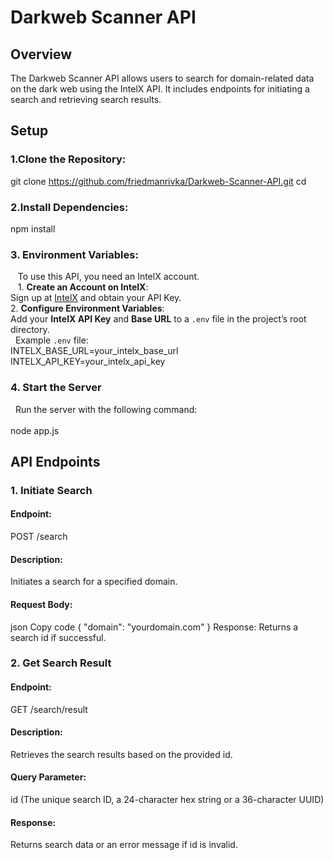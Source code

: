 # Darkweb Scanner API
## Overview
The Darkweb Scanner API allows users to search for domain-related data on the dark web using the IntelX API. It includes endpoints for initiating a search and retrieving search results.
## Setup
### 1.Clone the Repository:    
git clone https://github.com/friedmanrivka/Darkweb-Scanner-API.git
cd <repository-directory>
### 2.Install Dependencies: 

npm install

### 3. Environment Variables:
   To use this API, you need an IntelX account. 
   <br>
   1. **Create an Account on IntelX**: 
   <br>
   Sign up at [IntelX](https://intelx.io) and obtain your API Key.  
   <br>
   2. **Configure Environment Variables**:    
   <br>
    Add your **IntelX API Key** and **Base URL** to a `.env` file in the project’s root directory.
   <br>
  Example `.env` file: 
   <br>
   INTELX_BASE_URL=your_intelx_base_url  
   <br>
   INTELX_API_KEY=your_intelx_api_key

### 4. Start the Server
  Run the server with the following command:    
  <br>
node app.js

## API Endpoints

### 1. Initiate Search
#### Endpoint: 
POST /search
#### Description: 
Initiates a search for a specified domain.
#### Request Body:
json
Copy code
{
  "domain": "yourdomain.com"
}
Response: Returns a search id if successful.
### 2. Get Search Result
#### Endpoint: 
GET /search/result
#### Description: 
Retrieves the search results based on the provided id.
#### Query Parameter:
id (The unique search ID, a 24-character hex string or a 36-character UUID)
#### Response:
Returns search data or an error message if id is invalid.
